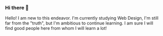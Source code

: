 ### Hi there 👋

Hello! I am new to this endeavor. I'm currently studying Web Design, I'm still far from the "truth", but I'm ambitious to continue learning. I am sure I will find good people here from whom I will learn a lot!

